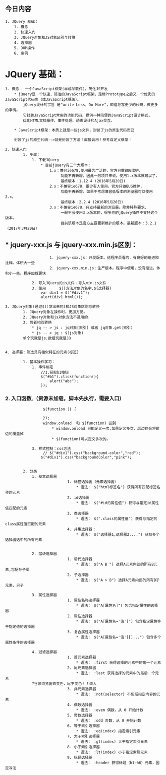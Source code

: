 ## 今日内容
	1. JQuery 基础：
		1. 概念
		2. 快速入门
		3. JQuery对象和JS对象区别与转换
		4. 选择器
		5. DOM操作
		6. 案例




# JQuery 基础：
	1. 概念： 一个JavaScript框架(半成品软件)。简化JS开发
		* jQuery是一个快速、简洁的JavaScript框架，是继Prototype之后又一个优秀的JavaScript代码库（或JavaScript框架）。
		    jQuery设计的宗旨	是“write Less，Do More”，即倡导写更少的代码，做更多的事情。
		    它封装JavaScript常用的功能代码，提供一种简便的JavaScript设计模式，
		    优化HTML文档操作、事件处理、动画设计和Ajax交互。

		* JavaScript框架：本质上就是一些js文件，封装了js的原生代码而已
		
		封装了js的原生代码-->就是封装了方法！直接调用！参考自定义框架！
		
	2. 快速入门
    		1. 步骤：
    			1. 下载JQuery
    				* 目前jQuery有三个大版本：
    					1.x：兼容ie678,使用最为广泛的，官方只做BUG维护，
    						 功能不再新增。因此一般项目来说，使用1.x版本就可以了，
    						 最终版本：1.12.4 (2016年5月20日)
    					2.x：不兼容ie678，很少有人使用，官方只做BUG维护，
    						 功能不再新增。如果不考虑兼容低版本的浏览器可以使用2.x，
    						 最终版本：2.2.4 (2016年5月20日)
    					3.x：不兼容ie678，只支持最新的浏览器。除非特殊要求，
    						 一般不会使用3.x版本的，很多老的jQuery插件不支持这个版本。
    						 目前该版本是官方主要更新维护的版本。最新版本：3.2.1（2017年3月20日）
    						 
##    				* jquery-xxx.js 与 jquery-xxx.min.js区别：
    					1. jquery-xxx.js：开发版本。给程序员看的，有良好的缩进和注释。体积大一些
    					2. jquery-xxx.min.js：生产版本。程序中使用，没有缩进。体积小一些。程序加载更快
    
    			2. 导入JQuery的js文件：导入min.js文件
    			3. 使用      $()方法对象的名字,$(选择器)
    				var div1 = $("#div1");
       				alert(div1.html());

    3. JQuery对象(通过$()拿出来的)和JS对象区别与转换
    		1. JQuery对象在操作时，更加方便。
            2. JQuery对象和js对象方法不通用的.
            3. 两者相互转换
                * jq -- > js : jq对象[索引] 或者 jq对象.get(索引)
                * js -- > jq : $(js对象)
            单个玩就是js;数组玩就是JQ    
                

    4. 选择器：筛选具有相似特征的元素(标签)
    
    		1. 基本操作学习：
    			1. 事件绑定
    				//1.获取b1按钮
    	            $("#b1").click(function(){
    	                alert("abc");
    	            });
    	            
###    			2. 入口函数,（资源未加载，脚本先执行，需要入口）
    				 $(function () {
    		           
           			 });
    				 window.onload  和 $(function) 区别
    	                 * window.onload 只能定义一次,如果定义多次，后边的会将前边的覆盖掉
    	                 * $(function)可以定义多次的。
    	                 
    			3. 样式控制：css方法
    				 // $("#div1").css("background-color","red");
              		$("#div1").css("backgroundColor","pink");
    
    
    		2. 分类
                1. 基本选择器
                				1. 标签选择器（元素选择器）
                					* 语法： $("html标签名") 获得所有匹配标签名称的元素
                				2. id选择器 
                					* 语法： $("#id的属性值") 获得与指定id属性值匹配的元素
                				3. 类选择器
                					* 语法： $(".class的属性值") 获得与指定的class属性值匹配的元素
                				4. 并集选择器：
                					* 语法： $("选择器1,选择器2....") 获取多个选择器选中的所有元素
                					
                					
                2. 层级选择器
                				1. 后代选择器
                					* 语法： $("A B ") 选择A元素内部的所有B元素,包括孙子辈		
                				2. 子选择器
                					* 语法： $("A > B") 选择A元素内部的所有B子元素，只子
			
			    3. 属性选择器
                				1. 属性名称选择器 
                					* 语法： $("A[属性名]") 包含指定属性的选择器
                				2. 属性选择器
                					* 语法： $("A[属性名='值']") 包含指定属性等于指定值的选择器
                				3. 复合属性选择器
                					* 语法： $("A[属性名='值'][]...") 包含多个属性条件的选择器
			    
			    4. 过滤选择器
                				1. 首元素选择器 
                					* 语法： :first 获得选择的元素中的第一个元素
                				2. 尾元素选择器 
                					* 语法： :last 获得选择的元素中的最后一个元素
                ?谷歌浏览器首变色，尾不变色！！烦人					
                				3. 非元素选择器
                					* 语法： :not(selector) 不包括指定内容的元素
                				4. 偶数选择器
                					* 语法： :even 偶数，从 0 开始计数
                				5. 奇数选择器
                					* 语法： :odd 奇数，从 0 开始计数
                				6. 等于索引选择器
                					* 语法： :eq(index) 指定索引元素
                				7. 大于索引选择器 
                					* 语法： :gt(index) 大于指定索引元素
                				8. 小于索引选择器 
                					* 语法： :lt(index) 小于指定索引元素
                				9. 标题选择器
                					* 语法： :header 获得标题（h1~h6）元素，固定写法
                					
                					
			
				